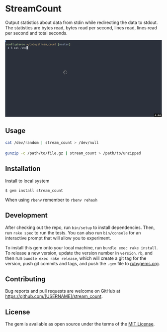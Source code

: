 # StreamCount

Output statistics about data from stdin while redirecting the data to stdout.
The statistics are bytes read, bytes read per second, lines read, lines read per
second and total seconds.

<img src="stream_count_demo.gif" />

## Usage

```sh
cat /dev/random | stream_count > /dev/null

gunzip -c /path/to/file.gz | stream_count > /path/to/unzipped
```

## Installation

Install to local system

    $ gem install stream_count

When using `rbenv` remember to `rbenv rehash`

## Development

After checking out the repo, run `bin/setup` to install dependencies. Then, run `rake spec` to run the tests. You can also run `bin/console` for an interactive prompt that will allow you to experiment.

To install this gem onto your local machine, run `bundle exec rake install`. To release a new version, update the version number in `version.rb`, and then run `bundle exec rake release`, which will create a git tag for the version, push git commits and tags, and push the `.gem` file to [rubygems.org](https://rubygems.org).

## Contributing

Bug reports and pull requests are welcome on GitHub at https://github.com/[USERNAME]/stream_count.

## License

The gem is available as open source under the terms of the [MIT License](http://opensource.org/licenses/MIT).
